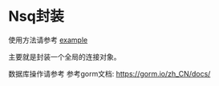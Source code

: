 # Nsq封装

使用方法请参考 [example](https://git.aimore.com/golang/mysql/-/blob/master/examples/main.go)

主要就是封装一个全局的连接对象。

数据库操作请参考 参考gorm文档: https://gorm.io/zh_CN/docs/